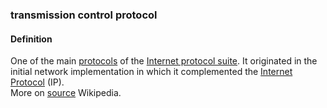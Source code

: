 ### transmission control protocol

<h4>Definition</h4><p>One of the main <a href="https://en.wikipedia.org/wiki/Communications_protocol">protocols</a> of the <a href="https://en.wikipedia.org/wiki/Internet_protocol_suite">Internet protocol suite</a>. It originated in the initial network implementation in which it complemented the <a href="https://en.wikipedia.org/wiki/Internet_Protocol">Internet Protocol</a> (IP).<br>More on <a href="https://en.wikipedia.org/wiki/Transmission_Control_Protocol">source</a> Wikipedia.</p>